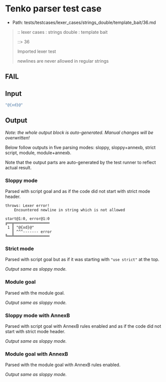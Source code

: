 # Tenko parser test case

- Path: tests/testcases/lexer_cases/strings_double/template_bait/36.md

> :: lexer cases : strings double : template bait
>
> ::> 36
>
> Imported lexer test
>
> newlines are never allowed in regular strings

## FAIL

## Input

`````js
"@{xd}@"
`````

## Output

_Note: the whole output block is auto-generated. Manual changes will be overwritten!_

Below follow outputs in five parsing modes: sloppy, sloppy+annexb, strict script, module, module+annexb.

Note that the output parts are auto-generated by the test runner to reflect actual result.

### Sloppy mode

Parsed with script goal and as if the code did not start with strict mode header.

`````
throws: Lexer error!
    Encountered newline in string which is not allowed

start@1:0, error@1:0
╔══╦════════════════
 1 ║ "@{xd}@"
   ║ ^^^------- error
╚══╩════════════════

`````

### Strict mode

Parsed with script goal but as if it was starting with `"use strict"` at the top.

_Output same as sloppy mode._

### Module goal

Parsed with the module goal.

_Output same as sloppy mode._

### Sloppy mode with AnnexB

Parsed with script goal with AnnexB rules enabled and as if the code did not start with strict mode header.

_Output same as sloppy mode._

### Module goal with AnnexB

Parsed with the module goal with AnnexB rules enabled.

_Output same as sloppy mode._
